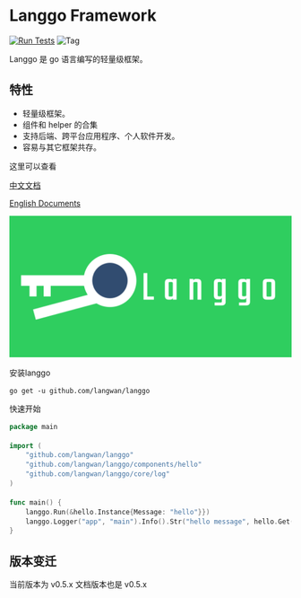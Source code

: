 # Langgo Framework

[![Run Tests](https://github.com/langwan/langgo/actions/workflows/go.yml/badge.svg)](https://github.com/langwan/langgo/actions/workflows/go.yml)
![Tag](https://img.shields.io/github/v/tag/langwan/langgo)

Langgo 是 go 语言编写的轻量级框架。

## 特性
* 轻量级框架。
* 组件和 helper 的合集
* 支持后端、跨平台应用程序、个人软件开发。
* 容易与其它框架共存。

这里可以查看 

[中文文档](https://langwan.gitbook.io/langgo-v0.5.x/) 

[English Documents](https://langwan.gitbook.io/langgo-v0.5.x/v/english)

![](./logo.png)

安装langgo

```
go get -u github.com/langwan/langgo
```

快速开始

```go
package main

import (
	"github.com/langwan/langgo"
	"github.com/langwan/langgo/components/hello"
	"github.com/langwan/langgo/core/log"
)

func main() {
	langgo.Run(&hello.Instance{Message: "hello"}})
    langgo.Logger("app", "main").Info().Str("hello message", hello.Get().Message).Send()
}
```
## 版本变迁

当前版本为 v0.5.x 文档版本也是 v0.5.x
